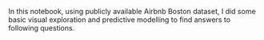 In this notebook, using publicly available Airbnb Boston dataset, I did some basic visual exploration and predictive modelling to find answers to following questions.
